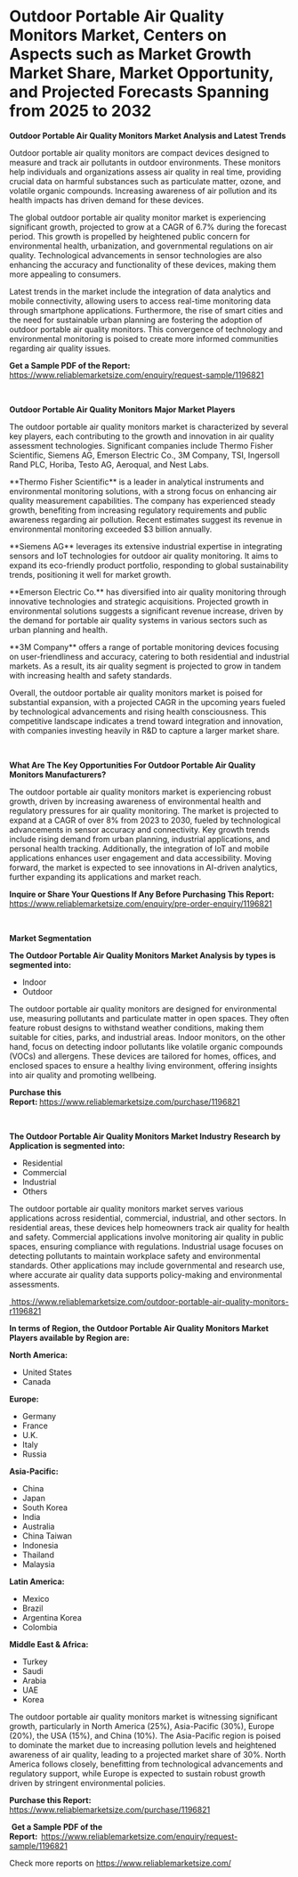 <p><h1>Outdoor Portable Air Quality Monitors Market, Centers on Aspects such as Market Growth Market Share, Market Opportunity, and Projected Forecasts Spanning from 2025 to 2032</h1></p><p><strong>Outdoor Portable Air Quality Monitors Market Analysis and Latest Trends</strong></p>
<p><p>Outdoor portable air quality monitors are compact devices designed to measure and track air pollutants in outdoor environments. These monitors help individuals and organizations assess air quality in real time, providing crucial data on harmful substances such as particulate matter, ozone, and volatile organic compounds. Increasing awareness of air pollution and its health impacts has driven demand for these devices.</p><p>The global outdoor portable air quality monitor market is experiencing significant growth, projected to grow at a CAGR of 6.7% during the forecast period. This growth is propelled by heightened public concern for environmental health, urbanization, and governmental regulations on air quality. Technological advancements in sensor technologies are also enhancing the accuracy and functionality of these devices, making them more appealing to consumers.</p><p>Latest trends in the market include the integration of data analytics and mobile connectivity, allowing users to access real-time monitoring data through smartphone applications. Furthermore, the rise of smart cities and the need for sustainable urban planning are fostering the adoption of outdoor portable air quality monitors. This convergence of technology and environmental monitoring is poised to create more informed communities regarding air quality issues.</p></p>
<p><strong>Get a Sample PDF of the Report:&nbsp;</strong> <a href="https://www.reliablemarketsize.com/enquiry/request-sample/1196821?utm_campaign=2005&utm_medium=2&utm_source=Github&utm_content=ia&utm_term=13022025&utm_id=outdoor-portable-air-quality-monitors">https://www.reliablemarketsize.com/enquiry/request-sample/1196821</a></p>
<p>&nbsp;</p>
<p><strong>Outdoor Portable Air Quality Monitors Major Market Players</strong></p>
<p><p>The outdoor portable air quality monitors market is characterized by several key players, each contributing to the growth and innovation in air quality assessment technologies. Significant companies include Thermo Fisher Scientific, Siemens AG, Emerson Electric Co., 3M Company, TSI, Ingersoll Rand PLC, Horiba, Testo AG, Aeroqual, and Nest Labs.</p><p>**Thermo Fisher Scientific** is a leader in analytical instruments and environmental monitoring solutions, with a strong focus on enhancing air quality measurement capabilities. The company has experienced steady growth, benefiting from increasing regulatory requirements and public awareness regarding air pollution. Recent estimates suggest its revenue in environmental monitoring exceeded $3 billion annually.</p><p>**Siemens AG** leverages its extensive industrial expertise in integrating sensors and IoT technologies for outdoor air quality monitoring. It aims to expand its eco-friendly product portfolio, responding to global sustainability trends, positioning it well for market growth.</p><p>**Emerson Electric Co.** has diversified into air quality monitoring through innovative technologies and strategic acquisitions. Projected growth in environmental solutions suggests a significant revenue increase, driven by the demand for portable air quality systems in various sectors such as urban planning and health.</p><p>**3M Company** offers a range of portable monitoring devices focusing on user-friendliness and accuracy, catering to both residential and industrial markets. As a result, its air quality segment is projected to grow in tandem with increasing health and safety standards.</p><p>Overall, the outdoor portable air quality monitors market is poised for substantial expansion, with a projected CAGR in the upcoming years fueled by technological advancements and rising health consciousness. This competitive landscape indicates a trend toward integration and innovation, with companies investing heavily in R&D to capture a larger market share.</p></p>
<p>&nbsp;</p>
<p><strong>What Are The Key Opportunities For Outdoor Portable Air Quality Monitors Manufacturers?</strong></p>
<p><p>The outdoor portable air quality monitors market is experiencing robust growth, driven by increasing awareness of environmental health and regulatory pressures for air quality monitoring. The market is projected to expand at a CAGR of over 8% from 2023 to 2030, fueled by technological advancements in sensor accuracy and connectivity. Key growth trends include rising demand from urban planning, industrial applications, and personal health tracking. Additionally, the integration of IoT and mobile applications enhances user engagement and data accessibility. Moving forward, the market is expected to see innovations in AI-driven analytics, further expanding its applications and market reach.</p></p>
<p><strong>Inquire or Share Your Questions If Any Before Purchasing This Report:</strong> <a href="https://www.reliablemarketsize.com/enquiry/pre-order-enquiry/1196821?utm_campaign=2005&utm_medium=2&utm_source=Github&utm_content=ia&utm_term=13022025&utm_id=outdoor-portable-air-quality-monitors">https://www.reliablemarketsize.com/enquiry/pre-order-enquiry/1196821</a></p>
<p>&nbsp;</p>
<p><strong>Market Segmentation</strong></p>
<p><strong>The Outdoor Portable Air Quality Monitors Market Analysis by types is segmented into:</strong></p>
<p><ul><li>Indoor</li><li>Outdoor</li></ul></p>
<p><p>The outdoor portable air quality monitors are designed for environmental use, measuring pollutants and particulate matter in open spaces. They often feature robust designs to withstand weather conditions, making them suitable for cities, parks, and industrial areas. Indoor monitors, on the other hand, focus on detecting indoor pollutants like volatile organic compounds (VOCs) and allergens. These devices are tailored for homes, offices, and enclosed spaces to ensure a healthy living environment, offering insights into air quality and promoting wellbeing.</p></p>
<p><strong>Purchase this Report:&nbsp;</strong><a href="https://www.reliablemarketsize.com/purchase/1196821?utm_campaign=2005&utm_medium=2&utm_source=Github&utm_content=ia&utm_term=13022025&utm_id=outdoor-portable-air-quality-monitors">https://www.reliablemarketsize.com/purchase/1196821</a></p>
<p>&nbsp;</p>
<p><strong>The Outdoor Portable Air Quality Monitors Market Industry Research by Application is segmented into:</strong></p>
<p><ul><li>Residential</li><li>Commercial</li><li>Industrial</li><li>Others</li></ul></p>
<p><p>The outdoor portable air quality monitors market serves various applications across residential, commercial, industrial, and other sectors. In residential areas, these devices help homeowners track air quality for health and safety. Commercial applications involve monitoring air quality in public spaces, ensuring compliance with regulations. Industrial usage focuses on detecting pollutants to maintain workplace safety and environmental standards. Other applications may include governmental and research use, where accurate air quality data supports policy-making and environmental assessments.</p></p>
<p><a href="https://www.reliablemarketsize.com/outdoor-portable-air-quality-monitors-r1196821?utm_campaign=2005&utm_medium=2&utm_source=Github&utm_content=ia&utm_term=13022025&utm_id=outdoor-portable-air-quality-monitors">&nbsp;https://www.reliablemarketsize.com/outdoor-portable-air-quality-monitors-r1196821</a></p>
<p><strong>In terms of Region, the Outdoor Portable Air Quality Monitors Market Players available by Region are:</strong></p>
<p>
    <p> <strong> North America: </strong>
        <ul>
            <li>United States</li>
            <li>Canada</li>
        </ul>
        </p> 
    <p> <strong> Europe: </strong>
        <ul>
            <li>Germany</li>
            <li>France</li>
            <li>U.K.</li>
            <li>Italy</li>
            <li>Russia</li>
        </ul>
        </p> 
    <p> <strong> Asia-Pacific: </strong>
        <ul>
            <li>China</li>
            <li>Japan</li>
            <li>South Korea</li>
            <li>India</li>
            <li>Australia</li>
            <li>China Taiwan</li>
            <li>Indonesia</li>
            <li>Thailand</li>
            <li>Malaysia</li>
        </ul>
        </p> 
    <p> <strong> Latin America: </strong>
        <ul>
            <li>Mexico</li>
            <li>Brazil</li>
            <li>Argentina Korea</li>
            <li>Colombia</li>
        </ul>
        </p> 
    <p> <strong> Middle East & Africa: </strong>
        <ul>
            <li>Turkey</li>
            <li>Saudi</li>
            <li>Arabia</li>
            <li>UAE</li>
            <li>Korea</li>
        </ul>
    </p>
    </p>
<p><p>The outdoor portable air quality monitors market is witnessing significant growth, particularly in North America (25%), Asia-Pacific (30%), Europe (20%), the USA (15%), and China (10%). The Asia-Pacific region is poised to dominate the market due to increasing pollution levels and heightened awareness of air quality, leading to a projected market share of 30%. North America follows closely, benefitting from technological advancements and regulatory support, while Europe is expected to sustain robust growth driven by stringent environmental policies.</p></p>
<p><strong>Purchase this Report: </strong><a href="https://www.reliablemarketsize.com/purchase/1196821?utm_campaign=2005&utm_medium=2&utm_source=Github&utm_content=ia&utm_term=13022025&utm_id=outdoor-portable-air-quality-monitors">https://www.reliablemarketsize.com/purchase/1196821</a></p>
<p>&nbsp;<strong>Get a Sample PDF of the Report:&nbsp;&nbsp;</strong><a href="https://www.reliablemarketsize.com/enquiry/request-sample/1196821?utm_campaign=2005&utm_medium=2&utm_source=Github&utm_content=ia&utm_term=13022025&utm_id=outdoor-portable-air-quality-monitors">https://www.reliablemarketsize.com/enquiry/request-sample/1196821</a></p>
<p><strong></strong></p>
<p>Check more reports on <a href="https://www.reliablemarketsize.com/?utm_campaign=2005&utm_medium=2&utm_source=Github&utm_content=ia&utm_term=13022025&utm_id=outdoor-portable-air-quality-monitors">https://www.reliablemarketsize.com/</a></p>